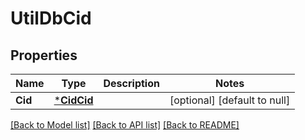 # UtilDbCid

## Properties
Name | Type | Description | Notes
------------ | ------------- | ------------- | -------------
**Cid** | [***CidCid**](cid.Cid.md) |  | [optional] [default to null]

[[Back to Model list]](../README.md#documentation-for-models) [[Back to API list]](../README.md#documentation-for-api-endpoints) [[Back to README]](../README.md)

